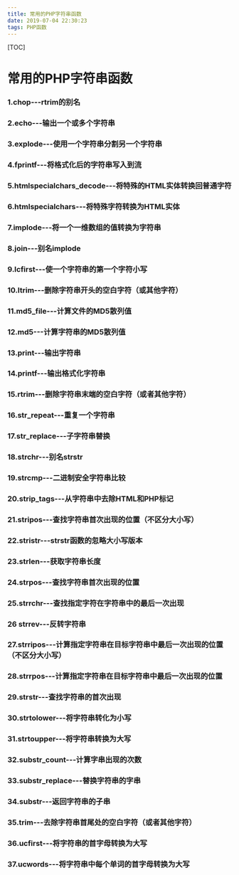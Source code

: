 ```yaml
---
title: 常用的PHP字符串函数
date: 2019-07-04 22:30:23
tags: PHP函数
---
```


[TOC]

# 常用的PHP字符串函数

### 1.chop---rtrim的别名

### 2.echo---输出一个或多个字符串

### 3.explode---使用一个字符串分割另一个字符串

### 4.fprintf---将格式化后的字符串写入到流

### 5.htmlspecialchars_decode---将特殊的HTML实体转换回普通字符

### 6.htmlspecialchars---将特殊字符转换为HTML实体

### 7.implode---将一个一维数组的值转换为字符串

### 8.join---别名implode

### 9.lcfirst---使一个字符串的第一个字符小写

### 10.ltrim---删除字符串开头的空白字符（或其他字符）

### 11.md5_file---计算文件的MD5散列值

### 12.md5---计算字符串的MD5散列值

### 13.print---输出字符串

### 14.printf---输出格式化字符串

### 15.rtrim---删除字符串末端的空白字符（或者其他字符）

### 16.str_repeat---重复一个字符串

### 17.str_replace---子字符串替换

### 18.strchr---别名strstr

### 19.strcmp---二进制安全字符串比较

### 20.strip_tags---从字符串中去除HTML和PHP标记

### 21.stripos---查找字符串首次出现的位置（不区分大小写）

### 22.stristr---strstr函数的忽略大小写版本

### 23.strlen---获取字符串长度

### 24.strpos---查找字符串首次出现的位置

### 25.strrchr---查找指定字符在字符串中的最后一次出现

### 26 strrev---反转字符串

### 27.strripos---计算指定字符串在目标字符串中最后一次出现的位置（不区分大小写）

### 28.strrpos---计算指定字符串在目标字符串中最后一次出现的位置

### 29.strstr---查找字符串的首次出现

### 30.strtolower---将字符串转化为小写

### 31.strtoupper---将字符串转换为大写

### 32.substr_count---计算字串出现的次数

### 33.substr_replace---替换字符串的字串

### 34.substr---返回字符串的子串

### 35.trim---去除字符串首尾处的空白字符（或者其他字符）

### 36.ucfirst---将字符串的首字母转换为大写

### 37.ucwords---将字符串中每个单词的首字母转换为大写